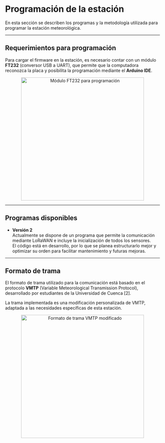 # Programación de la estación

En esta sección se describen los programas y la metodología utilizada para programar la estación meteorológica.

---

## Requerimientos para programación

Para cargar el firmware en la estación, es necesario contar con un módulo **FT232** (conversor USB a UART), que permite que la computadora reconozca la placa y posibilita la programación mediante el **Arduino IDE**.

<p align="center">
  <img src="" alt="Módulo FT232 para programación" width="400"/>
</p>

---

## Programas disponibles

- **Versión 2**  
Actualmente se dispone de un programa que permite la comunicación mediante LoRaWAN e incluye la inicialización de todos los sensores.  
El código está en desarrollo, por lo que se planea estructurarlo mejor y optimizar su orden para facilitar mantenimiento y futuras mejoras.


---

## Formato de trama

El formato de trama utilizado para la comunicación está basado en el protocolo **VMTP** (Variable Meteorological Transmission Protocol), desarrollado por estudiantes de la Universidad de Cuenca [2].  

La trama implementada es una modificación personalizada de VMTP, adaptada a las necesidades específicas de esta estación.

<p align="center">
  <img src="" alt="Formato de trama VMTP modificado" width="400"/>
</p>


